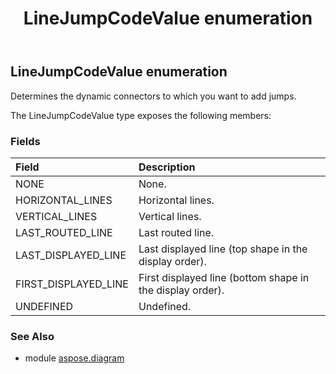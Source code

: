 ﻿---
title: LineJumpCodeValue enumeration
second_title: Aspose.Diagram for Python via .NET API References
description: 
type: docs
weight: 3090
url: /python-net/aspose.diagram/linejumpcodevalue/
is_root: false
---

## LineJumpCodeValue enumeration

Determines the dynamic connectors to which you want to add jumps.



The LineJumpCodeValue type exposes the following members:

### Fields
| Field | Description |
| :- | :- |
| NONE | None. |
| HORIZONTAL_LINES | Horizontal lines. |
| VERTICAL_LINES | Vertical lines. |
| LAST_ROUTED_LINE | Last routed line. |
| LAST_DISPLAYED_LINE | Last displayed line (top shape in the display order). |
| FIRST_DISPLAYED_LINE | First displayed line (bottom shape in the display order). |
| UNDEFINED | Undefined. |


### See Also

* module [aspose.diagram](../)
